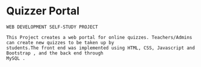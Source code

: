 # Quizzer Portal
    
    WEB DEVELOPMENT SELF-STUDY PROJECT
    
    This Project creates a web portal for online quizzes. Teachers/Admins can create new quizzes to be taken up by
    students.The front end was implemented using HTML, CSS, Javascript and Bootstrap , and the back end through
    MySQL .

